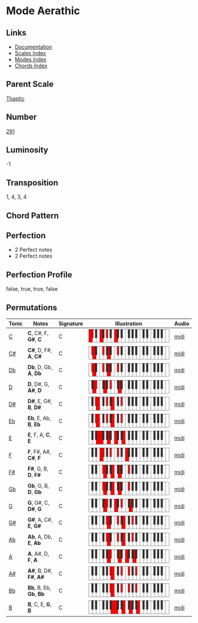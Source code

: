 # Mode Aerathic

## Links

- [Documentation](README.md)
- [Scales Index](Scales.md)
- [Modes Index](Modes.md)
- [Chords Index](Chords.md)

## Parent Scale

[Thaptic](ScaleThaptic.md)

## Number

[291](https://ianring.com/musictheory/scales/291)

## Luminosity

-1

## Transposition

1, 4, 3, 4

## Chord Pattern



## Perfection

- 2 Perfect notes
- 2 Perfect notes

## Perfection Profile

false, true, true, false

## Permutations

| Tonic | Notes | Signature | Illustration | Audio |
|-------|-------|-----------|--------------|-------|
| [C](ModeCNaturalAerathic.md) | **C**, C#, F, **G#**, **C** | C | ![CNaturalAerathic](ModeCNaturalAerathic.png) | [midi](https://github.com/edipermadi/music/blob/main/docs/ModeCNaturalAerathic.mid?raw=true) |
| [C#](ModeCSharpAerathic.md) | **C#**, D, F#, **A**, **C#** | C | ![CSharpAerathic](ModeCSharpAerathic.png) | [midi](https://github.com/edipermadi/music/blob/main/docs/ModeCSharpAerathic.mid?raw=true) |
| [Db](ModeDFlatAerathic.md) | **Db**, D, Gb, **A**, **Db** | C | ![DFlatAerathic](ModeDFlatAerathic.png) | [midi](https://github.com/edipermadi/music/blob/main/docs/ModeDFlatAerathic.mid?raw=true) |
| [D](ModeDNaturalAerathic.md) | **D**, D#, G, **A#**, **D** | C | ![DNaturalAerathic](ModeDNaturalAerathic.png) | [midi](https://github.com/edipermadi/music/blob/main/docs/ModeDNaturalAerathic.mid?raw=true) |
| [D#](ModeDSharpAerathic.md) | **D#**, E, G#, **B**, **D#** | C | ![DSharpAerathic](ModeDSharpAerathic.png) | [midi](https://github.com/edipermadi/music/blob/main/docs/ModeDSharpAerathic.mid?raw=true) |
| [Eb](ModeEFlatAerathic.md) | **Eb**, E, Ab, **B**, **Eb** | C | ![EFlatAerathic](ModeEFlatAerathic.png) | [midi](https://github.com/edipermadi/music/blob/main/docs/ModeEFlatAerathic.mid?raw=true) |
| [E](ModeENaturalAerathic.md) | **E**, F, A, **C**, **E** | C | ![ENaturalAerathic](ModeENaturalAerathic.png) | [midi](https://github.com/edipermadi/music/blob/main/docs/ModeENaturalAerathic.mid?raw=true) |
| [F](ModeFNaturalAerathic.md) | **F**, F#, A#, **C#**, **F** | C | ![FNaturalAerathic](ModeFNaturalAerathic.png) | [midi](https://github.com/edipermadi/music/blob/main/docs/ModeFNaturalAerathic.mid?raw=true) |
| [F#](ModeFSharpAerathic.md) | **F#**, G, B, **D**, **F#** | C | ![FSharpAerathic](ModeFSharpAerathic.png) | [midi](https://github.com/edipermadi/music/blob/main/docs/ModeFSharpAerathic.mid?raw=true) |
| [Gb](ModeGFlatAerathic.md) | **Gb**, G, B, **D**, **Gb** | C | ![GFlatAerathic](ModeGFlatAerathic.png) | [midi](https://github.com/edipermadi/music/blob/main/docs/ModeGFlatAerathic.mid?raw=true) |
| [G](ModeGNaturalAerathic.md) | **G**, G#, C, **D#**, **G** | C | ![GNaturalAerathic](ModeGNaturalAerathic.png) | [midi](https://github.com/edipermadi/music/blob/main/docs/ModeGNaturalAerathic.mid?raw=true) |
| [G#](ModeGSharpAerathic.md) | **G#**, A, C#, **E**, **G#** | C | ![GSharpAerathic](ModeGSharpAerathic.png) | [midi](https://github.com/edipermadi/music/blob/main/docs/ModeGSharpAerathic.mid?raw=true) |
| [Ab](ModeAFlatAerathic.md) | **Ab**, A, Db, **E**, **Ab** | C | ![AFlatAerathic](ModeAFlatAerathic.png) | [midi](https://github.com/edipermadi/music/blob/main/docs/ModeAFlatAerathic.mid?raw=true) |
| [A](ModeANaturalAerathic.md) | **A**, A#, D, **F**, **A** | C | ![ANaturalAerathic](ModeANaturalAerathic.png) | [midi](https://github.com/edipermadi/music/blob/main/docs/ModeANaturalAerathic.mid?raw=true) |
| [A#](ModeASharpAerathic.md) | **A#**, B, D#, **F#**, **A#** | C | ![ASharpAerathic](ModeASharpAerathic.png) | [midi](https://github.com/edipermadi/music/blob/main/docs/ModeASharpAerathic.mid?raw=true) |
| [Bb](ModeBFlatAerathic.md) | **Bb**, B, Eb, **Gb**, **Bb** | C | ![BFlatAerathic](ModeBFlatAerathic.png) | [midi](https://github.com/edipermadi/music/blob/main/docs/ModeBFlatAerathic.mid?raw=true) |
| [B](ModeBNaturalAerathic.md) | **B**, C, E, **G**, **B** | C | ![BNaturalAerathic](ModeBNaturalAerathic.png) | [midi](https://github.com/edipermadi/music/blob/main/docs/ModeBNaturalAerathic.mid?raw=true) |
